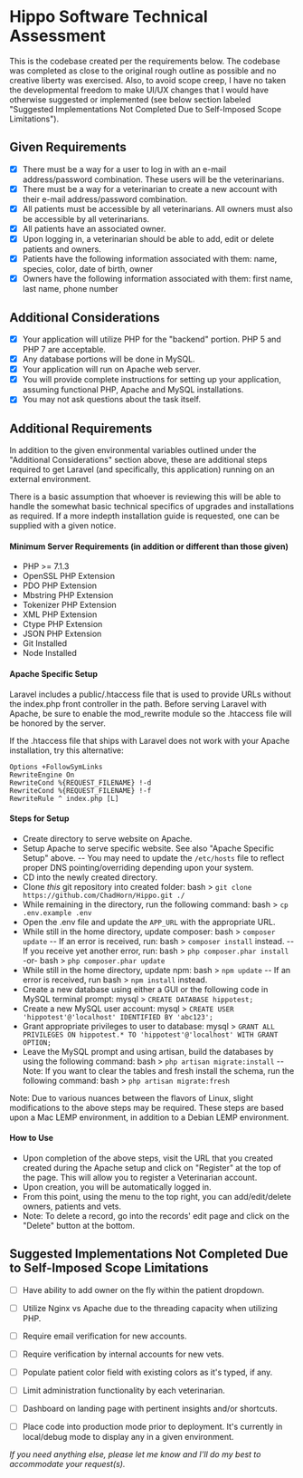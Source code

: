 # Hippo Software Technical Assessment
This is the codebase created per the requirements below. The codebase was completed as close to the original rough outline as possible and no creative liberty was exercised. Also, to avoid scope creep, I have no taken the developmental freedom to make UI/UX changes that I would have otherwise suggested or implemented (see below section labeled "Suggested Implementations Not Completed Due to Self-Imposed Scope Limitations").

## Given Requirements
- [x] There must be a way for a user to log in with an e-mail address/password combination. These users will be the veterinarians.
- [x] There must be a way for a veterinarian to create a new account with their e-mail address/password combination.
- [x] All patients must be accessible by all veterinarians. All owners must also be accessible by all veterinarians.
- [x] All patients have an associated owner.
- [x] Upon logging in, a veterinarian should be able to add, edit or delete patients and owners.
- [x] Patients have the following information associated with them: name, species, color, date of birth, owner
- [x] Owners have the following information associated with them: first name, last name, phone number

## Additional Considerations
- [x] Your application will utilize PHP for the "backend" portion. PHP 5 and PHP 7 are acceptable.
- [x] Any database portions will be done in MySQL.
- [x] Your application will run on Apache web server.
- [x] You will provide complete instructions for setting up your application, assuming functional PHP, Apache and MySQL installations.
- [x] You may not ask questions about the task itself.

## Additional Requirements
In addition to the given environmental variables outlined under the "Additional Considerations" section above, these are additional steps required to get Laravel (and specifically, this application) running on an external environment.

There is a basic assumption that whoever is reviewing this will be able to handle the somewhat basic technical specifics of upgrades and installations as required. If a more indepth installation guide is requested, one can be supplied with a given notice.

#### Minimum Server Requirements (in addition or different than those given)
- PHP >= 7.1.3
- OpenSSL PHP Extension
- PDO PHP Extension
- Mbstring PHP Extension
- Tokenizer PHP Extension
- XML PHP Extension
- Ctype PHP Extension
- JSON PHP Extension
- Git Installed
- Node Installed

#### Apache Specific Setup
Laravel includes a public/.htaccess file that is used to provide URLs without the index.php front controller in the path. Before serving Laravel with Apache, be sure to enable the mod_rewrite module so the .htaccess file will be honored by the server.

If the .htaccess file that ships with Laravel does not work with your Apache installation, try this alternative:
````
Options +FollowSymLinks
RewriteEngine On
RewriteCond %{REQUEST_FILENAME} !-d
RewriteCond %{REQUEST_FILENAME} !-f
RewriteRule ^ index.php [L]
````

#### Steps for Setup
- Create directory to serve website on Apache.
- Setup Apache to serve specific website. See also "Apache Specific Setup" above.
-- You may need to update the `/etc/hosts` file to reflect proper DNS pointing/overriding depending upon your system.
- CD into the newly created directory.
- Clone *this* git repository into created folder: bash > `git clone  https://github.com/ChadHorn/Hippo.git ./`
- While remaining in the directory, run the following command: bash > `cp .env.example .env`
- Open the .env file and update the `APP_URL` with the appropriate URL.
- While still in the home directory, update composer: bash > `composer update`
-- If an error is received, run: bash > `composer install` instead.
-- If you receive yet another error, run: bash > `php composer.phar install`
-or-
bash > `php composer.phar update`
- While still in the home directory, update npm:
bash > `npm update`
-- If an error is received, run
bash > `npm install` instead.
- Create a new database using either a GUI or the following code in MySQL terminal prompt:
mysql > `CREATE DATABASE hippotest;`
- Create a new MySQL user account:
mysql > `CREATE USER 'hippotest'@'localhost' IDENTIFIED BY 'abc123';`
- Grant appropriate privileges to user to database:
mysql > `GRANT ALL PRIVILEGES ON hippotest.* TO 'hippotest'@'localhost' WITH GRANT OPTION;`
- Leave the MySQL prompt and using artisan, build the databases by using the following command:
bash > `php artisan migrate:install`
-- Note: If you want to clear the tables and fresh install the schema, run the following command:
bash > `php artisan migrate:fresh`

Note: Due to various nuances between the flavors of Linux, slight modifications to the above steps may be required. These steps are based upon a Mac LEMP environment, in addition to a Debian LEMP environment.

#### How to Use
- Upon completion of the above steps, visit the URL that you created created during the Apache setup and click on "Register" at the top of the page. This will allow you to register a Veterinarian account.
- Upon creation, you will be automatically logged in.
- From this point, using the menu to the top right, you can add/edit/delete owners, patients and vets.
- Note: To delete a record, go into the records' edit page and click on the "Delete" button at the bottom.

## Suggested Implementations Not Completed Due to Self-Imposed Scope Limitations
- [ ] Have ability to add owner on the fly within the patient dropdown.
- [ ] Utilize Nginx vs Apache due to the threading capacity when utilizing PHP.
- [ ] Require email verification for new accounts.
- [ ] Require verification by internal accounts for new vets.
- [ ] Populate patient color field with existing colors as it's typed, if any.
- [ ] Limit administration functionality by each veterinarian.
- [ ] Dashboard on landing page with pertinent insights and/or shortcuts.
- [ ] Place code into production mode prior to deployment. It's currently in local/debug mode to display any in a given environment.



*If you need anything else, please let me know and I'll do my best to accommodate your request(s).*

